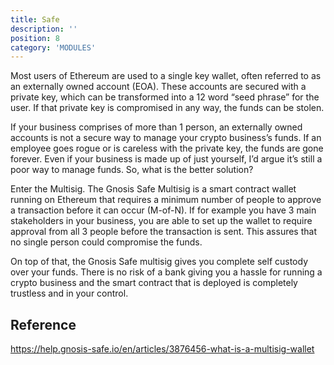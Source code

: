 ```yaml
---
title: Safe
description: ''
position: 8
category: 'MODULES'
---
```


Most users of Ethereum are used to a single key wallet, often referred to as an externally owned account (EOA). These accounts are secured with a private key, which can be transformed into a 12 word “seed phrase” for the user. If that private key is compromised in any way, the funds can be stolen.

If your business comprises of more than 1 person, an externally owned accounts is not a secure way to manage your crypto business’s funds. If an employee goes rogue or is careless with the private key, the funds are gone forever. Even if your business is made up of just yourself, I’d argue it’s still a poor way to manage funds. So, what is the better solution?

Enter the Multisig. The Gnosis Safe Multisig is a smart contract wallet running on Ethereum that requires a minimum number of people to approve a transaction before it can occur (M-of-N). If for example you have 3 main stakeholders in your business, you are able to set up the wallet to require approval from all 3 people before the transaction is sent. This assures that no single person could compromise the funds.

On top of that, the Gnosis Safe multisig gives you complete self custody over your funds. There is no risk of a bank giving you a hassle for running a crypto business and the smart contract that is deployed is completely trustless and in your control.


## Reference
https://help.gnosis-safe.io/en/articles/3876456-what-is-a-multisig-wallet

